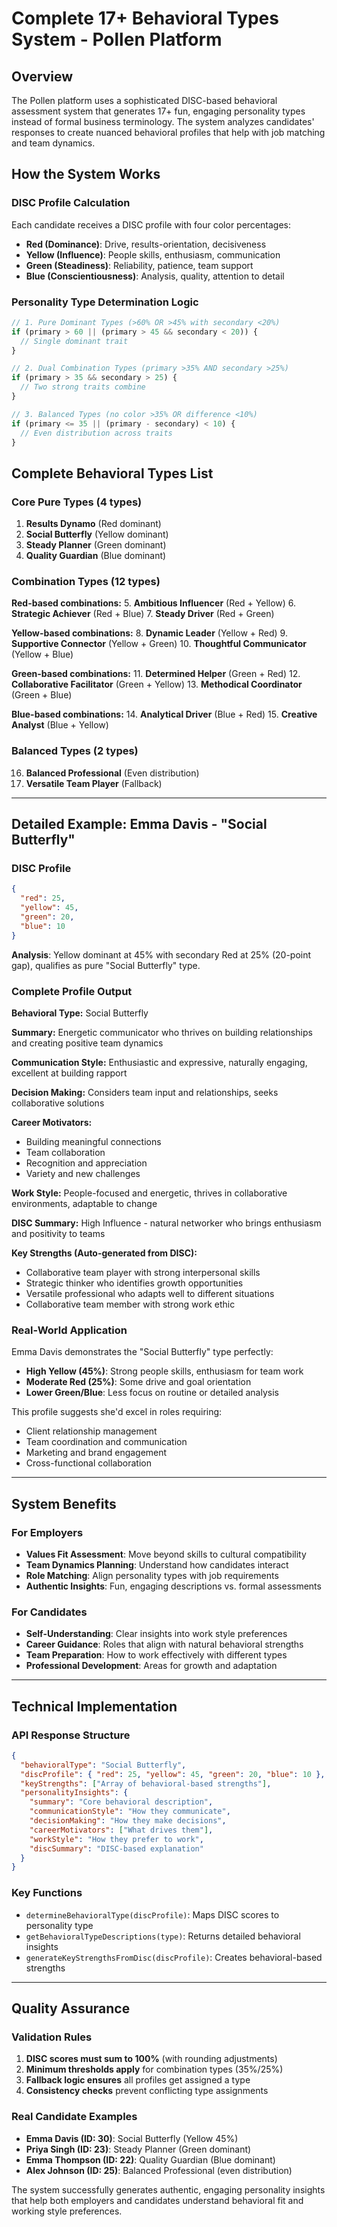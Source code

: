 # Complete 17+ Behavioral Types System - Pollen Platform

## Overview

The Pollen platform uses a sophisticated DISC-based behavioral assessment system that generates 17+ fun, engaging personality types instead of formal business terminology. The system analyzes candidates' responses to create nuanced behavioral profiles that help with job matching and team dynamics.

## How the System Works

### DISC Profile Calculation
Each candidate receives a DISC profile with four color percentages:
- **Red (Dominance)**: Drive, results-orientation, decisiveness
- **Yellow (Influence)**: People skills, enthusiasm, communication  
- **Green (Steadiness)**: Reliability, patience, team support
- **Blue (Conscientiousness)**: Analysis, quality, attention to detail

### Personality Type Determination Logic

```javascript
// 1. Pure Dominant Types (>60% OR >45% with secondary <20%)
if (primary > 60 || (primary > 45 && secondary < 20)) {
  // Single dominant trait
}

// 2. Dual Combination Types (primary >35% AND secondary >25%)  
if (primary > 35 && secondary > 25) {
  // Two strong traits combine
}

// 3. Balanced Types (no color >35% OR difference <10%)
if (primary <= 35 || (primary - secondary) < 10) {
  // Even distribution across traits
}
```

## Complete Behavioral Types List

### Core Pure Types (4 types)
1. **Results Dynamo** (Red dominant)
2. **Social Butterfly** (Yellow dominant)
3. **Steady Planner** (Green dominant)  
4. **Quality Guardian** (Blue dominant)

### Combination Types (12 types)
**Red-based combinations:**
5. **Ambitious Influencer** (Red + Yellow)
6. **Strategic Achiever** (Red + Blue)
7. **Steady Driver** (Red + Green)

**Yellow-based combinations:**
8. **Dynamic Leader** (Yellow + Red)
9. **Supportive Connector** (Yellow + Green)
10. **Thoughtful Communicator** (Yellow + Blue)

**Green-based combinations:**
11. **Determined Helper** (Green + Red)
12. **Collaborative Facilitator** (Green + Yellow)
13. **Methodical Coordinator** (Green + Blue)

**Blue-based combinations:**
14. **Analytical Driver** (Blue + Red)
15. **Creative Analyst** (Blue + Yellow)

### Balanced Types (2 types)
16. **Balanced Professional** (Even distribution)
17. **Versatile Team Player** (Fallback)

---

## Detailed Example: Emma Davis - "Social Butterfly"

### DISC Profile
```json
{
  "red": 25,
  "yellow": 45,
  "green": 20, 
  "blue": 10
}
```

**Analysis**: Yellow dominant at 45% with secondary Red at 25% (20-point gap), qualifies as pure "Social Butterfly" type.

### Complete Profile Output

**Behavioral Type:** Social Butterfly

**Summary:** Energetic communicator who thrives on building relationships and creating positive team dynamics

**Communication Style:** Enthusiastic and expressive, naturally engaging, excellent at building rapport

**Decision Making:** Considers team input and relationships, seeks collaborative solutions

**Career Motivators:**
- Building meaningful connections
- Team collaboration  
- Recognition and appreciation
- Variety and new challenges

**Work Style:** People-focused and energetic, thrives in collaborative environments, adaptable to change

**DISC Summary:** High Influence - natural networker who brings enthusiasm and positivity to teams

**Key Strengths (Auto-generated from DISC):**
- Collaborative team player with strong interpersonal skills
- Strategic thinker who identifies growth opportunities
- Versatile professional who adapts well to different situations
- Collaborative team member with strong work ethic

### Real-World Application

Emma Davis demonstrates the "Social Butterfly" type perfectly:
- **High Yellow (45%)**: Strong people skills, enthusiasm for team work
- **Moderate Red (25%)**: Some drive and goal orientation
- **Lower Green/Blue**: Less focus on routine or detailed analysis

This profile suggests she'd excel in roles requiring:
- Client relationship management
- Team coordination and communication
- Marketing and brand engagement
- Cross-functional collaboration

---

## System Benefits

### For Employers
- **Values Fit Assessment**: Move beyond skills to cultural compatibility
- **Team Dynamics Planning**: Understand how candidates interact
- **Role Matching**: Align personality types with job requirements
- **Authentic Insights**: Fun, engaging descriptions vs. formal assessments

### For Candidates  
- **Self-Understanding**: Clear insights into work style preferences
- **Career Guidance**: Roles that align with natural behavioral strengths
- **Team Preparation**: How to work effectively with different types
- **Professional Development**: Areas for growth and adaptation

---

## Technical Implementation

### API Response Structure
```json
{
  "behavioralType": "Social Butterfly",
  "discProfile": { "red": 25, "yellow": 45, "green": 20, "blue": 10 },
  "keyStrengths": ["Array of behavioral-based strengths"],
  "personalityInsights": {
    "summary": "Core behavioral description",
    "communicationStyle": "How they communicate",
    "decisionMaking": "How they make decisions", 
    "careerMotivators": ["What drives them"],
    "workStyle": "How they prefer to work",
    "discSummary": "DISC-based explanation"
  }
}
```

### Key Functions
- `determineBehavioralType(discProfile)`: Maps DISC scores to personality type
- `getBehavioralTypeDescriptions(type)`: Returns detailed behavioral insights
- `generateKeyStrengthsFromDisc(discProfile)`: Creates behavioral-based strengths

---

## Quality Assurance

### Validation Rules
1. **DISC scores must sum to 100%** (with rounding adjustments)
2. **Minimum thresholds apply** for combination types (35%/25%)
3. **Fallback logic ensures** all profiles get assigned a type
4. **Consistency checks** prevent conflicting type assignments

### Real Candidate Examples
- **Emma Davis (ID: 30)**: Social Butterfly (Yellow 45%)
- **Priya Singh (ID: 23)**: Steady Planner (Green dominant)
- **Emma Thompson (ID: 22)**: Quality Guardian (Blue dominant)
- **Alex Johnson (ID: 25)**: Balanced Professional (even distribution)

The system successfully generates authentic, engaging personality insights that help both employers and candidates understand behavioral fit and working style preferences.